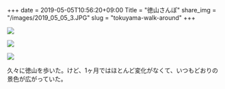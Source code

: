 +++
date  = 2019-05-05T10:56:20+09:00
Title = "徳山さんぽ"
share_img = "/images/2019_05_05_3.JPG"
slug = "tokuyama-walk-around"
+++

![](/images/2019_05_05_1.JPG)

![](/images/2019_05_05_2.JPG)

![](/images/2019_05_05_3.JPG)

久々に徳山を歩いた。けど、1ヶ月ではほとんど変化がなくて、いつもどおりの景色が広がっていた。
